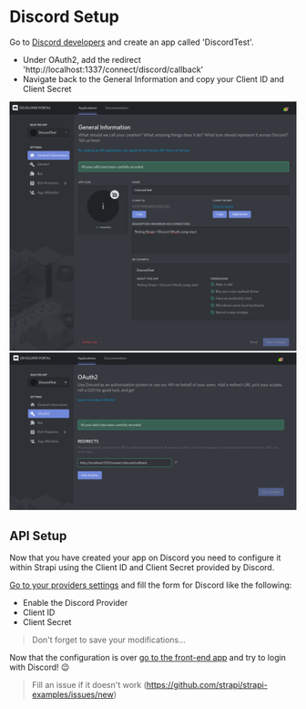# Discord Setup

Go to [Discord developers](https://discordapp.com/developers/applications/) and create an app called 'DiscordTest'.
- Under OAuth2, add the redirect 'http://localhost:1337/connect/discord/callback'
- Navigate back to the General Information and copy your Client ID and Client Secret

![Discord General Information](../assets/discord_gi.png)
![Discord OAuth2 Settings](../assets/discord_settings.png)

## API Setup

Now that you have created your app on Discord you need to configure it within Strapi using the Client ID and Client Secret provided by Discord.

[Go to your providers settings](http://localhost:1337/admin/plugins/users-permissions/providers) and fill the form for Discord like the following:

- Enable the Discord Provider
- Client ID
- Client Secret

> Don't forget to save your modifications...


Now that the configuration is over [go to the front-end app](http://localhost:3000/auth/login) and try to login with Discord! 😉

> Fill an issue if it doesn't work (https://github.com/strapi/strapi-examples/issues/new)
